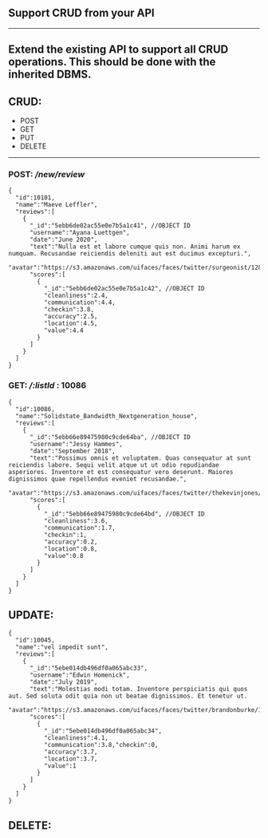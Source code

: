 ## Support CRUD from your API
________________________________
## Extend the existing API to support all CRUD operations. This should be done with the inherited DBMS.

## CRUD:
  * POST
  * GET
  * PUT
  * DELETE

_____________________________________________________________

### POST: */new/review*
```
{
  "id":10101,
  "name":"Maeve Leffler",
  "reviews":[
    {
      "_id":"5ebb6de02ac55e0e7b5a1c41", //OBJECT ID
      "username":"Ayana Luettgen",
      "date":"June 2020",
      "text":"Nulla est et labore cumque quis non. Animi harum ex numquam. Recusandae reiciendis deleniti aut est ducimus excepturi.",
      "avatar":"https://s3.amazonaws.com/uifaces/faces/twitter/surgeonist/128.jpg",
      "scores":[
        {
          "_id":"5ebb6de02ac55e0e7b5a1c42", //OBJECT ID
          "cleanliness":2.4,
          "communication":4.4,
          "checkin":3.8,
          "accuracy":2.5,
          "location":4.5,
          "value":4.4
        }
      ]
    }
  ]
}
```

### GET: */:listId* : 10086
```
{
  "id":10086,
  "name":"Solidstate_Bandwidth_Nextgeneration_house",
  "reviews":[
    {
      "_id":"5ebb66e89475980c9cde64ba", //OBJECT ID
      "username":"Jessy Hammes",
      "date":"September 2018",
      "text":"Possimus omnis et voluptatem. Quas consequatur at sunt reiciendis labore. Sequi velit atque ut ut odio repudiandae asperiores. Inventore et est consequatur vero deserunt. Maiores dignissimos quae repellendus eveniet recusandae.",
      "avatar":"https://s3.amazonaws.com/uifaces/faces/twitter/thekevinjones/128.jpg",
      "scores":[
        {
          "_id":"5ebb66e89475980c9cde64bd", //OBJECT ID
          "cleanliness":3.6,
          "communication":1.7,
          "checkin":1,
          "accuracy":0.2,
          "location":0.8,
          "value":0.8
        }
      ]
    }
  ]
}
```

## UPDATE:

```
{
  "id":10045,
  "name":"vel impedit sunt",
  "reviews":[
    {
      "_id":"5ebe014db496df0a065abc33",
      "username":"Edwin Homenick",
      "date":"July 2019",
      "text":"Molestias modi totam. Inventore perspiciatis qui quos aut. Sed soluta odit quia non ut beatae dignissimos. Et tenetur ut.
      "avatar":"https://s3.amazonaws.com/uifaces/faces/twitter/brandonburke/128.jpg",
      "scores":[
        {
          "_id":"5ebe014db496df0a065abc34",
          "cleanliness":4.1,
          "communication":3.8,"checkin":0,
          "accuracy":3.7,
          "location":3.7,
          "value":1
        }
      ]
    }
  ]
}
```

## DELETE:

